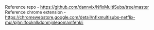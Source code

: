 Reference repo - https://github.com/dannvix/NflxMultiSubs/tree/master
Reference chrome extension - https://chromewebstore.google.com/detail/nflxmultisubs-netflix-mul/pjhnilfooknlkdonmjnleaomamfehkli
